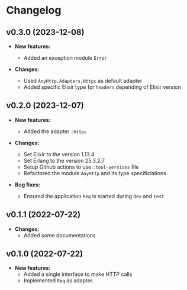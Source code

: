 # Changelog

## v0.3.0 (2023-12-08)

* **New features:**
  * Added an exception module `Error`

* **Changes:**
  * Used `AnyHttp.Adapters.Httpc` as default adapter
  * Added specific Elixir type for `headers` depending of Elixir version

## v0.2.0 (2023-12-07)

* **New features:**
  * Added the adapter `:httpc`

* **Changes:**
  * Set Elixir to the version 1.13.4
  * Set Erlang to the version 25.3.2.7
  * Setup Github actions to use `.tool-versions` file
  * Refactored the module `AnyHttp` and its type specificiations

* **Bug fixes:**
  * Ensured the application `Req` is started during `dev` and `test`

## v0.1.1 (2022-07-22)

* **Changes:**
  * Added some documentations

## v0.1.0 (2022-07-22)

* **New features:**
  * Added a single interface to make HTTP calls
  * Implemented `Req` as adapter.
